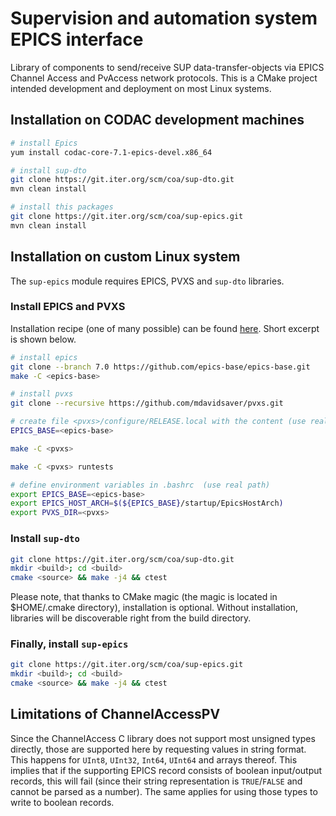 # Supervision and automation system EPICS interface

Library of components to send/receive SUP data-transfer-objects via EPICS Channel Access and PvAccess network protocols.
This is a CMake project intended development and deployment on most Linux systems.

## Installation on CODAC development machines

```bash
# install Epics
yum install codac-core-7.1-epics-devel.x86_64

# install sup-dto
git clone https://git.iter.org/scm/coa/sup-dto.git
mvn clean install

# install this packages
git clone https://git.iter.org/scm/coa/sup-epics.git
mvn clean install
```

## Installation on custom Linux system

The `sup-epics` module requires EPICS, PVXS and `sup-dto` libraries.

### Install EPICS and PVXS

Installation recipe (one of many possible) can be found [here](https://mdavidsaver.github.io/pvxs/building.html).
Short excerpt is shown below.

```bash
# install epics
git clone --branch 7.0 https://github.com/epics-base/epics-base.git
make -C <epics-base>

# install pvxs
git clone --recursive https://github.com/mdavidsaver/pvxs.git

# create file <pvxs>/configure/RELEASE.local with the content (use real path)
EPICS_BASE=<epics-base>

make -C <pvxs>

make -C <pvxs> runtests

# define environment variables in .bashrc  (use real path)
export EPICS_BASE=<epics-base>
export EPICS_HOST_ARCH=$(${EPICS_BASE}/startup/EpicsHostArch)
export PVXS_DIR=<pvxs>
```

### Install `sup-dto`

```bash
git clone https://git.iter.org/scm/coa/sup-dto.git
mkdir <build>; cd <build>
cmake <source> && make -j4 && ctest
```

Please note, that thanks to CMake magic (the magic is located in $HOME/.cmake directory), installation is optional.
Without installation, libraries will be discoverable right from the build directory.

### Finally, install `sup-epics`

```bash
git clone https://git.iter.org/scm/coa/sup-epics.git
mkdir <build>; cd <build>
cmake <source> && make -j4 && ctest
```

## Limitations of ChannelAccessPV

Since the ChannelAccess C library does not support most unsigned types directly, those are supported here by requesting values in string format. This happens for `UInt8`, `UInt32`, `Int64`, `UInt64` and arrays thereof. This implies that if the supporting EPICS record consists of boolean input/output records, this will fail (since their string representation is `TRUE`/`FALSE` and cannot be parsed as a number). The same applies for using those types to write to boolean records.
